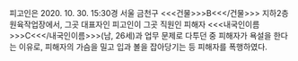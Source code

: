 피고인은 2020. 10. 30. 15:30경 서울 금천구 <<<건물>>>B<<</건물>>> 지하2층 원육작업장에서, 그곳 대표자인 피고인이 그곳 직원인 피해자 <<<내국인이름>>>C<<</내국인이름>>>(남, 26세)과 업무 문제로 다투던 중 피해자가 욕설을 한다는 이유로, 피해자의 가슴을 밀고 입과 볼을 잡아당기는 등 피해자를 폭행하였다.
